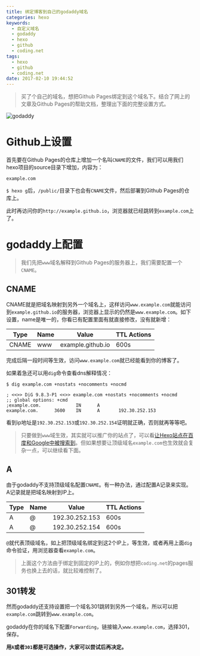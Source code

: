 ```yaml
---
title: 绑定博客到自己的godaddy域名
categories: hexo
keywords: 
  - 自定义域名
  - godaddy
  - hexo
  - github
  - coding.net
tags:
  - hexo
  - github
  - coding.net
date: 2017-02-10 19:44:52
---
```



> 买了个自己的域名，想把Github Pages绑定到这个域名下。结合了网上的文章及Github Pages的帮助文档，整理出下面的完整设置方式。

![godaddy](http://tuchuang-1256050518.cos.ap-chengdu.myqcloud.com/godaddy-01.jpg)

<!-- more -->

# Github上设置
首先要在Github Pages的仓库上增加一个名叫`CNAME`的文件，我们可以用我们hexo项目的source目录下增加，内容为：

```
example.com
```

`$ hexo g`后，`/public/`目录下也会有`CNAME`文件，然后部署到Github Pages的仓库上。

此时再访问你的`http://example.github.io`，浏览器就已经跳转到`example.com`上了。

# godaddy上配置

> 我们先把`www`域名解释到Github Pages的服务器上，我们需要配置一个`CNAME`。

## CNAME
CNAME就是把域名映射到另外一个域名上，这样访问`www.example.com`就能访问到`example.github.io`的服务器，浏览器上显示的仍然是`www.example.com`。如下设置，name是唯一的，你看已有配置里面有就直接修改，没有就新增：

Type |   Name  |  Value |  TTL Actions
---    |    ---   |  ---    | ---
CNAME |  www | example.github.io | 600s

完成后隔一段时间等生效，访问`www.example.com`就已经能看到你的博客了。

如果着急还可以用`dig`命令查看dns解释情况：

```
$ dig example.com +nostats +nocomments +nocmd

; <<>> DiG 9.8.3-P1 <<>> example.com +nostats +nocomments +nocmd
;; global options: +cmd
;example.com.             IN      A
example.com.      3600    IN      A       192.30.252.153
```

看到ip地址是`192.30.252.153`或`192.30.252.154`证明就正确，否则就再等等吧。

> 只要做到`www`域生效，其实就可以推广你的站点了，可以看[让Hexo站点在百度和Google中被搜索到](/2017/02/06/hexo-blog-baidu-google-seo/)。但如果想要让顶级域名`example.com`也生效就会复杂一点，可以继续看下面。


## A
由于godaddy不支持顶级域名配置`CNAME`。有一种办法，通过配置A记录来实现。A记录就是把域名映射到IP上。

Type |   Name  |  Value |  TTL Actions
---  |   ---   |  ---    | ---
A    | @        | 192.30.252.153 |  600s 
A    | @        | 192.30.252.154 |  600s 

`@`就代表顶级域名，如上把顶级域名绑定到这2个IP上，等生效，或者再用上面`dig`命令验证，用浏览器查看`example.com`。

> 上面这个方法由于绑定到固定的IP上的，例如你想把`coding.net`的pages服务也换上去的话，就比较难控制了。

## 301转发
然而godaddy还支持设置把一个域名301跳转到另外一个域名，所以可以把`example.com`跳转到`www.example.com`。

godaddy在你的域名下配置`Forwarding`，链接输入`www.example.com`，选择301，保存。


**用`A`或者`301`都是可选操作，大家可以尝试后再决定。**








